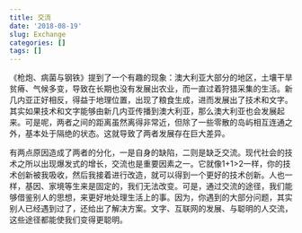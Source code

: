 ```yaml
---
title: 交流
date: '2018-08-19'
slug: Exchange
categories: []
tags: []
---
```


《枪炮、病菌与钢铁》提到了一个有趣的现象：澳大利亚大部分的地区，土壤干旱贫瘠、气候多变，导致在长期也没有发展出农业，而一直过着狩猎采集的生活。新几内亚正好相反，得益于地理位置，出现了粮食生成，进而发展出了技术和文字。其实如果技术和文字能够由新几内亚传播到澳大利亚，那么澳大利亚也会发展起来。可是呢，两者之间的距离虽然离得非常近，但除了一些零散的岛屿相互连通之外，基本处于隔绝的状态。这就导致了两者发展存在巨大差异。

有两点原因造成了两者的分化，一是自身的缺陷，二则是缺乏交流。现代社会的技术之所以出现爆发式的增长，交流也是重要因素之一。它就像1+1>2一样，你的技术创新被我吸收，然后我接着进行改造，就可以得到一个更好的技术创新。人也一样，基因、家境等生来是固定的，我们无法改变。可是，通过交流的途径，我们能够借鉴别人的思想，来更好地处理生活上的事。因为，你遇到的大部分问题，其实别人已经遇到过了，还给出了解决方案。文字、互联网的发展、与聪明的人交流，这些途径都能使我们变得更聪明。
